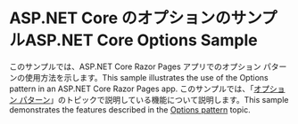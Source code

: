 # <a name="aspnet-core-options-sample"></a><span data-ttu-id="ce7db-101">ASP.NET Core のオプションのサンプル</span><span class="sxs-lookup"><span data-stu-id="ce7db-101">ASP.NET Core Options Sample</span></span>

<span data-ttu-id="ce7db-102">このサンプルでは、ASP.NET Core Razor Pages アプリでのオプション パターンの使用方法を示します。</span><span class="sxs-lookup"><span data-stu-id="ce7db-102">This sample illustrates the use of the Options pattern in an ASP.NET Core Razor Pages app.</span></span> <span data-ttu-id="ce7db-103">このサンプルでは、「[オプション パターン](https://docs.microsoft.com/aspnet/core/fundamentals/configuration/options)」のトピックで説明している機能について説明します。</span><span class="sxs-lookup"><span data-stu-id="ce7db-103">This sample demonstrates the features described in the [Options pattern](https://docs.microsoft.com/aspnet/core/fundamentals/configuration/options) topic.</span></span>
